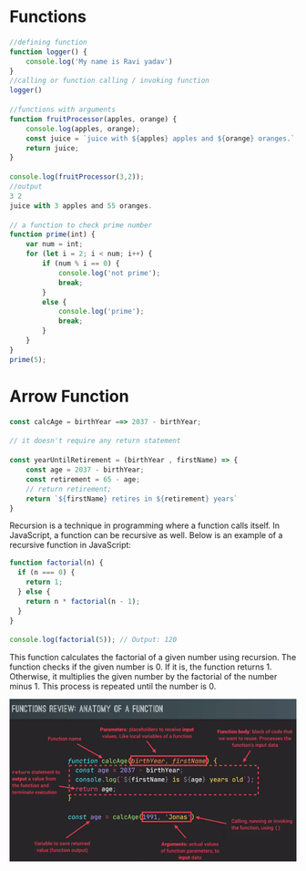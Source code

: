 # Functions

```jsx
//defining function
function logger() {
    console.log('My name is Ravi yadav')
}
//calling or function calling / invoking function
logger()

//functions with arguments
function fruitProcessor(apples, orange) {
    console.log(apples, orange);
    const juice = `juice with ${apples} apples and ${orange} oranges.` ;
    return juice;
}

console.log(fruitProcessor(3,2));
//output
3 2
juice with 3 apples and 55 oranges.

// a function to check prime number
function prime(int) {
    var num = int;
    for (let i = 2; i < num; i++) {
        if (num % i == 0) {
            console.log('not prime');
            break;
        }
        else {
            console.log('prime');
            break;
        }
    }
}
prime(5);
```

# Arrow Function

```jsx
const calcAge = birthYear ==> 2037 - birthYear;

// it doesn't require any return statement 

const yearUntilRetirement = (birthYear , firstName) => {
    const age = 2037 - birthYear;
    const retirement = 65 - age;
    // return retirement;
    return `${firstName} retires in ${retirement} years`
}

```

Recursion is a technique in programming where a function calls itself. In JavaScript, a function can be recursive as well. Below is an example of a recursive function in JavaScript:  

```jsx
function factorial(n) {
  if (n === 0) {
    return 1;
  } else {
    return n * factorial(n - 1);
  }
}

console.log(factorial(5)); // Output: 120

```

This function calculates the factorial of a given number using recursion. The function checks if the given number is 0. If it is, the function returns 1. Otherwise, it multiplies the given number by the factorial of the number minus 1. This process is repeated until the number is 0.

![Screenshot_86.png](JavaScript%20f429f6da566249eea324f9de476973df/Screenshot_86.png)

